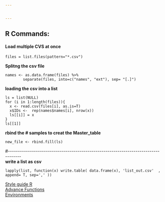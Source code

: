 ```yaml
---


---
```


<h2 id="r-commands">R Commands:</h2>
<h4 id="load-multiple-cvs-at-once">Load multiple CVS at once</h4>
<pre><code>files = list.files(pattern="*.csv")
</code></pre>
<p><strong>Splitng the csv file</strong></p>
<pre class=" language-r"><code class="prism  language-r">names <span class="token operator">&lt;-</span> as.data.frame<span class="token punctuation">(</span>files<span class="token punctuation">)</span> <span class="token percent-operator operator">%&gt;%</span> 
        separate<span class="token punctuation">(</span>files<span class="token punctuation">,</span> into<span class="token operator">=</span>c<span class="token punctuation">(</span><span class="token string">"names"</span><span class="token punctuation">,</span> <span class="token string">"ext"</span><span class="token punctuation">)</span><span class="token punctuation">,</span> sep<span class="token operator">=</span> <span class="token string">"[.]"</span><span class="token punctuation">)</span> 
</code></pre>
<p><strong>loading the csv into a list</strong></p>
<pre><code>ls = list(NULL)
for (i in 1:length(files)){
  x &lt;- read.csv(files[i], as.is=T)
  x$IDs &lt;-  rep(names$names[i], nrow(x))
  ls[[i]] = x
}
ls[[1]]
</code></pre>
<p><strong>rbind the # samples to creat the Master_table</strong></p>
<pre><code>new_file &lt;- rbind.fill(ls)
</code></pre>
<p>#------------------------------------------------------------------------------------<br>
<strong>write a list as csv</strong></p>
<pre><code>lapply(list, function(x) write.table( data.frame(x), 'list_out.csv'  , append= T, sep=',' ))
</code></pre>
<p><a href="http://adv-r.had.co.nz/Style.html">Style guide R</a><br>
<a href="http://adv-r.had.co.nz/Functions.html">Advance Functions</a><br>
<a href="http://adv-r.had.co.nz/Environments.html">Environments</a></p>

